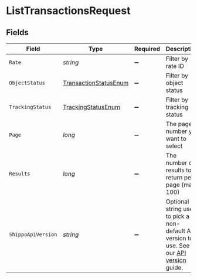 # ListTransactionsRequest


## Fields

| Field                                                                                                                                                              | Type                                                                                                                                                               | Required                                                                                                                                                           | Description                                                                                                                                                        | Example                                                                                                                                                            |
| ------------------------------------------------------------------------------------------------------------------------------------------------------------------ | ------------------------------------------------------------------------------------------------------------------------------------------------------------------ | ------------------------------------------------------------------------------------------------------------------------------------------------------------------ | ------------------------------------------------------------------------------------------------------------------------------------------------------------------ | ------------------------------------------------------------------------------------------------------------------------------------------------------------------ |
| `Rate`                                                                                                                                                             | *string*                                                                                                                                                           | :heavy_minus_sign:                                                                                                                                                 | Filter by rate ID                                                                                                                                                  |                                                                                                                                                                    |
| `ObjectStatus`                                                                                                                                                     | [TransactionStatusEnum](../../Models/Components/TransactionStatusEnum.md)                                                                                          | :heavy_minus_sign:                                                                                                                                                 | Filter by object status                                                                                                                                            | SUCCESS                                                                                                                                                            |
| `TrackingStatus`                                                                                                                                                   | [TrackingStatusEnum](../../Models/Components/TrackingStatusEnum.md)                                                                                                | :heavy_minus_sign:                                                                                                                                                 | Filter by tracking status                                                                                                                                          | DELIVERED                                                                                                                                                          |
| `Page`                                                                                                                                                             | *long*                                                                                                                                                             | :heavy_minus_sign:                                                                                                                                                 | The page number you want to select                                                                                                                                 |                                                                                                                                                                    |
| `Results`                                                                                                                                                          | *long*                                                                                                                                                             | :heavy_minus_sign:                                                                                                                                                 | The number of results to return per page (max 100)                                                                                                                 |                                                                                                                                                                    |
| `ShippoApiVersion`                                                                                                                                                 | *string*                                                                                                                                                           | :heavy_minus_sign:                                                                                                                                                 | Optional string used to pick a non-default API version to use. See our <a href="https://docs.goshippo.com/docs/api_concepts/apiversioning/">API version</a> guide. | 2018-02-08                                                                                                                                                         |